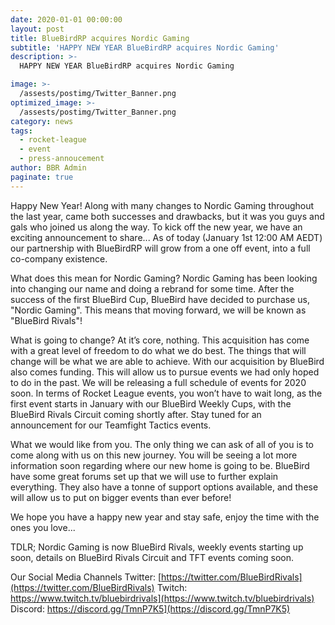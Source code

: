 ```yaml
---
date: 2020-01-01 00:00:00
layout: post
title: BlueBirdRP acquires Nordic Gaming
subtitle: 'HAPPY NEW YEAR BlueBirdRP acquires Nordic Gaming'
description: >-
  HAPPY NEW YEAR BlueBirdRP acquires Nordic Gaming 

image: >-
  /assests/postimg/Twitter_Banner.png
optimized_image: >-
  /assests/postimg/Twitter_Banner.png
category: news
tags:
  - rocket-league
  - event
  - press-annoucement
author: BBR Admin
paginate: true
---
```

Happy New Year!
Along with many changes to Nordic Gaming throughout the last year, came both successes and drawbacks, but it was you guys and gals who joined us along the way.
To kick off the new year, we have an exciting announcement to share... As of today (January 1st 12:00 AM AEDT) our partnership with BlueBirdRP will grow from a one off event, into a full co-company existence.

What does this mean for Nordic Gaming?
Nordic Gaming has been looking into changing our name and doing a rebrand for some time. After the success of the first BlueBird Cup, BlueBird have decided to purchase us, "Nordic Gaming". This means that moving forward, we will be known as "BlueBird Rivals"!

What is going to change?
At it’s core, nothing. This acquisition has come with a great level of freedom to do what we do best. The things that will change will be what we are able to achieve. With our acquisition by BlueBird also comes funding. This will allow us to pursue events we had only hoped to do in the past. We will be releasing a full schedule of events for 2020 soon. In terms of Rocket League events, you won’t have to wait long, as the first event starts in January with our BlueBird Weekly Cups, with the BlueBird Rivals Circuit coming shortly after. Stay tuned for an announcement for our Teamfight Tactics events.

What we would like from you.
The only thing we can ask of all of you is to come along with us on this new journey. You will be seeing a lot more information soon regarding where our new home is going to be. BlueBird have some great forums set up that we will use to further explain everything. They also have a tonne of support options available, and these will allow us to put on bigger events than ever before!

We hope you have a happy new year and stay safe, enjoy the time with the ones you love...

TDLR;
Nordic Gaming is now BlueBird Rivals, weekly events starting up soon, details on BlueBird Rivals Circuit and TFT events coming soon.

Our Social Media Channels
Twitter: [https://twitter.com/BlueBirdRivals](https://twitter.com/BlueBirdRivals)
Twitch: https://www.twitch.tv/bluebirdrivals](https://www.twitch.tv/bluebirdrivals)
Discord: https://discord.gg/TmnP7K5](https://discord.gg/TmnP7K5)

